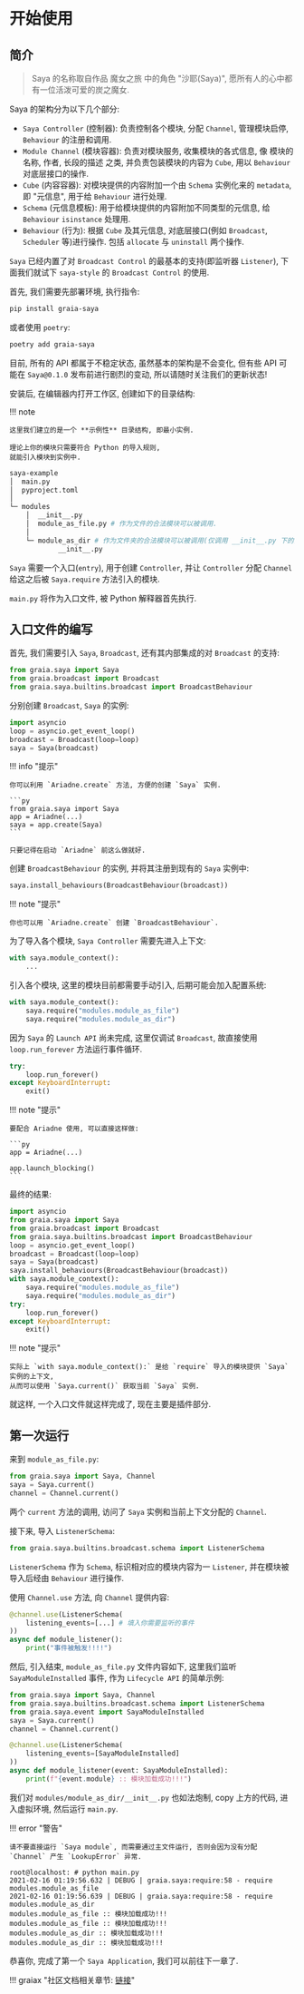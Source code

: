 # 开始使用

## 简介

> Saya 的名称取自作品 魔女之旅 中的角色 "沙耶(Saya)", 愿所有人的心中都有一位活泼可爱的炭之魔女.

Saya 的架构分为以下几个部分:

-   `Saya Controller` (控制器): 负责控制各个模块, 分配 `Channel`, 管理模块启停, `Behaviour` 的注册和调用.
-   `Module Channel` (模块容器): 负责对模块服务, 收集模块的各式信息, 像 模块的名称, 作者, 长段的描述 之类,
    并负责包装模块的内容为 `Cube`, 用以 `Behaviour` 对底层接口的操作.
-   `Cube` (内容容器): 对模块提供的内容附加一个由 `Schema` 实例化来的 `metadata`, 即 "元信息", 用于给 `Behaviour` 进行处理.
-   `Schema` (元信息模板): 用于给模块提供的内容附加不同类型的元信息, 给 `Behaviour` `isinstance` 处理用.
-   `Behaviour` (行为): 根据 `Cube` 及其元信息, 对底层接口(例如 `Broadcast`, `Scheduler` 等)进行操作.
    包括 `allocate` 与 `uninstall` 两个操作.

`Saya` 已经内置了对 `Broadcast Control` 的最基本的支持(即监听器 `Listener`), 下面我们就试下 `saya-style` 的 `Broadcast Control` 的使用.

首先, 我们需要先部署环境, 执行指令:

```bash
pip install graia-saya
```

或者使用 `poetry`:

```bash
poetry add graia-saya
```

目前, 所有的 API 都属于不稳定状态, 虽然基本的架构是不会变化, 但有些 API 可能在 `Saya@0.1.0` 发布前进行剧烈的变动,
所以请随时关注我们的更新状态!

安装后, 在编辑器内打开工作区, 创建如下的目录结构:

!!! note

    这里我们建立的是一个 **示例性** 目录结构, 即最小实例.

    理论上你的模块只需要符合 Python 的导入规则,
    就能引入模块到实例中.

```bash
saya-example
│  main.py
│  pyproject.toml
│
└─ modules
    │  __init__.py
    │  module_as_file.py # 作为文件的合法模块可以被调用.
    │
    └─ module_as_dir # 作为文件夹的合法模块可以被调用(仅调用 __init__.py 下的内容).
            __init__.py
```

`Saya` 需要一个入口(`entry`), 用于创建 `Controller`, 并让 `Controller` 分配 `Channel` 给这之后被 `Saya.require` 方法引入的模块.

`main.py` 将作为入口文件, 被 Python 解释器首先执行.

## 入口文件的编写

首先, 我们需要引入 `Saya`, `Broadcast`, 还有其内部集成的对 `Broadcast` 的支持:

```py
from graia.saya import Saya
from graia.broadcast import Broadcast
from graia.saya.builtins.broadcast import BroadcastBehaviour
```

分别创建 `Broadcast`, `Saya` 的实例:

```py
import asyncio
loop = asyncio.get_event_loop()
broadcast = Broadcast(loop=loop)
saya = Saya(broadcast)
```

!!! info "提示"

    你可以利用 `Ariadne.create` 方法, 方便的创建 `Saya` 实例.

    ```py
    from graia.saya import Saya
    app = Ariadne(...)
    saya = app.create(Saya)
    ```

    只要记得在启动 `Ariadne` 前这么做就好.

创建 `BroadcastBehaviour` 的实例, 并将其注册到现有的 `Saya` 实例中:

```py
saya.install_behaviours(BroadcastBehaviour(broadcast))
```

!!! note "提示"

    你也可以用 `Ariadne.create` 创建 `BroadcastBehaviour`.

为了导入各个模块, `Saya Controller` 需要先进入上下文:

```py
with saya.module_context():
    ...
```

引入各个模块, 这里的模块目前都需要手动引入, 后期可能会加入配置系统:

```py
with saya.module_context():
    saya.require("modules.module_as_file")
    saya.require("modules.module_as_dir")
```

因为 `Saya` 的 `Launch API` 尚未完成, 这里仅调试 `Broadcast`, 故直接使用 `loop.run_forever` 方法运行事件循环.

```py
try:
    loop.run_forever()
except KeyboardInterrupt:
    exit()
```

!!! note "提示"

    要配合 Ariadne 使用, 可以直接这样做:

    ```py
    app = Ariadne(...)

    app.launch_blocking()
    ```

最终的结果:

```py title="main.py"
import asyncio
from graia.saya import Saya
from graia.broadcast import Broadcast
from graia.saya.builtins.broadcast import BroadcastBehaviour
loop = asyncio.get_event_loop()
broadcast = Broadcast(loop=loop)
saya = Saya(broadcast)
saya.install_behaviours(BroadcastBehaviour(broadcast))
with saya.module_context():
    saya.require("modules.module_as_file")
    saya.require("modules.module_as_dir")
try:
    loop.run_forever()
except KeyboardInterrupt:
    exit()
```

!!! note "提示"

    实际上 `with saya.module_context():` 是给 `require` 导入的模块提供 `Saya` 实例的上下文,
    从而可以使用 `Saya.current()` 获取当前 `Saya` 实例.

就这样, 一个入口文件就这样完成了, 现在主要是插件部分.

## 第一次运行

来到 `module_as_file.py`:

```py
from graia.saya import Saya, Channel
saya = Saya.current()
channel = Channel.current()
```

两个 `current` 方法的调用, 访问了 `Saya` 实例和当前上下文分配的 `Channel`.

接下来, 导入 `ListenerSchema`:

```py
from graia.saya.builtins.broadcast.schema import ListenerSchema
```

`ListenerSchema` 作为 `Schema`, 标识相对应的模块内容为一 `Listener`,
并在模块被导入后经由 `Behaviour` 进行操作.

使用 `Channel.use` 方法, 向 `Channel` 提供内容:

```py
@channel.use(ListenerSchema(
    listening_events=[...] # 填入你需要监听的事件
))
async def module_listener():
    print("事件被触发!!!!")
```

然后, 引入结束, `module_as_file.py` 文件内容如下, 这里我们监听 `SayaModuleInstalled` 事件, 作为 `Lifecycle API` 的简单示例:

```py title="Result of module_as_file.py"
from graia.saya import Saya, Channel
from graia.saya.builtins.broadcast.schema import ListenerSchema
from graia.saya.event import SayaModuleInstalled
saya = Saya.current()
channel = Channel.current()

@channel.use(ListenerSchema(
    listening_events=[SayaModuleInstalled]
))
async def module_listener(event: SayaModuleInstalled):
    print(f"{event.module} :: 模块加载成功!!!")

```

我们对 `modules/module_as_dir/__init__.py` 也如法炮制, copy 上方的代码, 进入虚拟环境, 然后运行 `main.py`.

!!! error "警告"

    请不要直接运行 `Saya module`, 而需要通过主文件运行, 否则会因为没有分配 `Channel` 产生 `LookupError` 异常.

```
root@localhost: # python main.py
2021-02-16 01:19:56.632 | DEBUG | graia.saya:require:58 - require modules.module_as_file
2021-02-16 01:19:56.639 | DEBUG | graia.saya:require:58 - require modules.module_as_dir
modules.module_as_file :: 模块加载成功!!!
modules.module_as_file :: 模块加载成功!!!
modules.module_as_dir :: 模块加载成功!!!
modules.module_as_dir :: 模块加载成功!!!
```

恭喜你, 完成了第一个 `Saya Application`, 我们可以前往下一章了.

!!! graiax "社区文档相关章节: [链接](https://graiax.cn/make_ero_bot/tutorials/11_classification.html)"
